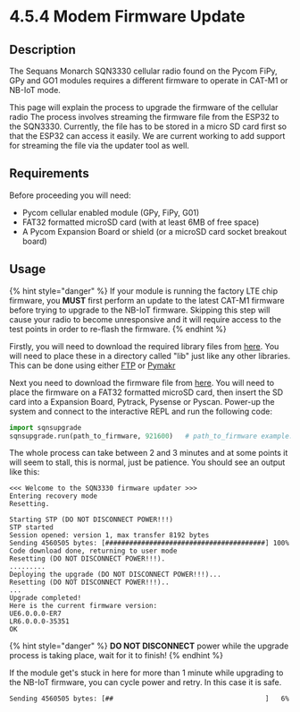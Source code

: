 # 4.5.4 Modem Firmware Update

## Description

The Sequans Monarch SQN3330 cellular radio found on the Pycom FiPy, GPy and GO1 modules requires a different firmware to operate in CAT-M1 or NB-IoT mode.

This page will explain the process to upgrade the firmware of the cellular radio The process involves streaming the firmware file from the ESP32 to the SQN3330. Currently, the file has to be stored in a micro SD card first so that the ESP32 can access it easily. We are current working to add support for streaming the file via the updater tool as well.

## Requirements

Before proceeding you will need:

* Pycom cellular enabled module \(GPy, FiPy, G01\)
* FAT32 formatted microSD card \(with at least 6MB of free space\)
* A Pycom Expansion Board or shield \(or a microSD card socket breakout board\)

## Usage

{% hint style="danger" %}
If your module is running the factory LTE chip firmware, you **MUST** first perform an update to the latest CAT-M1 firmware before trying to upgrade to the NB-IoT firmware. Skipping this step will cause your radio to become unresponsive and it will require access to the test points in order to re-flash the firmware.
{% endhint %}

Firstly, you will need to download the required library files from [here](https://github.com/pycom/pycom-libraries/tree/master/lib/sqnsupgrade). You will need to place these in a directory called "lib" just like any other libraries. This can be done using either [FTP](../../getting-started/programming/ftp.md) or [Pymakr](../../pymakr/installation/)

Next you need to download the firmware file from [here](https://software.pycom.io/downloads/sequans.html). You will need to place the firmware on a FAT32 formatted microSD card, then insert the SD card into a Expansion Board, Pytrack, Pysense or Pyscan. Power-up the system and connect to the interactive REPL and run the following code:

```python
import sqnsupgrade
sqnsupgrade.run(path_to_firmware, 921600)   # path_to_firmware example: '/sd/FIPY_NB1_35351.dup'
```

The whole process can take between 2 and 3 minutes and at some points it will seem to stall, this is normal, just be patience. You should see an output like this:

```text
<<< Welcome to the SQN3330 firmware updater >>>
Entering recovery mode
Resetting.

Starting STP (DO NOT DISCONNECT POWER!!!)
STP started
Session opened: version 1, max transfer 8192 bytes
Sending 4560505 bytes: [########################################] 100%
Code download done, returning to user mode
Resetting (DO NOT DISCONNECT POWER!!!).
.........
Deploying the upgrade (DO NOT DISCONNECT POWER!!!)...
Resetting (DO NOT DISCONNECT POWER!!!)..
...
Upgrade completed!
Here is the current firmware version:
UE6.0.0.0-ER7
LR6.0.0.0-35351
OK
```

{% hint style="danger" %}
**DO NOT DISCONNECT** power while the upgrade process is taking place, wait for it to finish!
{% endhint %}

If the module get's stuck in here for more than 1 minute while upgrading to the NB-IoT firmware, you can cycle power and retry. In this case it is safe.

```text
Sending 4560505 bytes: [##                                      ]   6%
```

